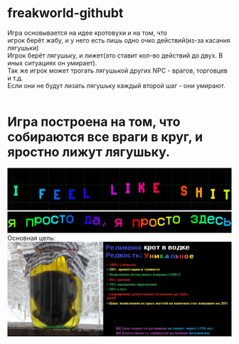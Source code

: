# freakworld-githubt
Игра основывается на идее кротовухи и на том, что <br/>
игрок берёт жабу, и у него есть лишь одно очко действий(из-за касания лягушьки)<br/>
Игрок берёт лягушьку, и лижет(это ставит кол-во действий до двух. В иных ситуациях он умирает).<br/>
Так же игрок может трогать лягушькой других NPC - врагов, торговцев и т.д.<br/>
Если они не будут лизать лягушьку каждый второй шаг - они умирают.<br/><br/>
<h1>Игра построена на том, что собираются все враги в круг, и яростно лижут лягушьку.</h1>
<img src="https://raw.githubusercontent.com/Fluiser/freakworld-githubt/main/readme_imgs/ifeellikeshit.gif">
<img src="https://raw.githubusercontent.com/Fluiser/freakworld-githubt/main/readme_imgs/prev.gif">
Основная цель:
<img src="https://raw.githubusercontent.com/Fluiser/freakworld-githubt/main/readme_imgs/krot.png">
